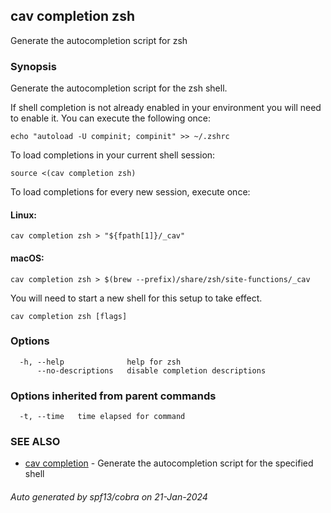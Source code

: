## cav completion zsh

Generate the autocompletion script for zsh

### Synopsis

Generate the autocompletion script for the zsh shell.

If shell completion is not already enabled in your environment you will need
to enable it.  You can execute the following once:

	echo "autoload -U compinit; compinit" >> ~/.zshrc

To load completions in your current shell session:

	source <(cav completion zsh)

To load completions for every new session, execute once:

#### Linux:

	cav completion zsh > "${fpath[1]}/_cav"

#### macOS:

	cav completion zsh > $(brew --prefix)/share/zsh/site-functions/_cav

You will need to start a new shell for this setup to take effect.


```
cav completion zsh [flags]
```

### Options

```
  -h, --help              help for zsh
      --no-descriptions   disable completion descriptions
```

### Options inherited from parent commands

```
  -t, --time   time elapsed for command
```

### SEE ALSO

* [cav completion](cav_completion.md)	 - Generate the autocompletion script for the specified shell

###### Auto generated by spf13/cobra on 21-Jan-2024
